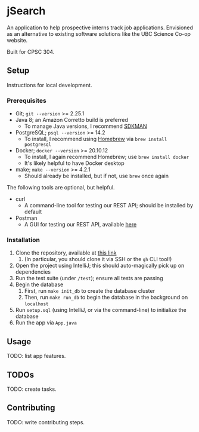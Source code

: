 # jSearch

An application to help prospective interns track job applications. Envisioned as an alternative to existing software solutions like the UBC Science Co-op website.

Built for CPSC 304.

## Setup

Instructions for local development.

### Prerequisites

* Git; `git --version` >= 2.25.1
* Java 8; an Amazon Corretto build is preferred
  * To manage Java versions, I recommend [SDKMAN](https://sdkman.io/)
* PostgreSQL; `psql --version` >= 14.2
  * To install, I recommend using [Homebrew](https://brew.sh/) via `brew install postgresql`
* Docker; `docker --version` >= 20.10.12
  * To install, I again recommend Homebrew; use `brew install docker`
  * It's likely helpful to have Docker desktop
* make; `make --version` >= 4.2.1
  * Should already be installed, but if not, use `brew` once again

The following tools are optional, but helpful.

* curl
  * A command-line tool for testing our REST API; should be installed by default
* Postman
  * A GUI for testing our REST API, available [here](https://postman.com/)

### Installation

1. Clone the repository, available at [this link](https://github.com/emilyychenn/jSearch)
   1. (In particular, you should clone it via SSH or the `gh` CLI tool!)
2. Open the project using IntelliJ; this should auto-magically pick up on dependencies
3. Run the test suite (under `/test`); ensure all tests are passing
4. Begin the database
   1. First, run `make init_db` to create the database cluster
   2. Then, run `make run_db` to begin the database in the background on `localhost`
5. Run `setup.sql` (using IntelliJ, or via the command-line) to initialize the database
6. Run the app via `App.java`

## Usage

TODO: list app features.

## TODOs

TODO: create tasks.

## Contributing

TODO: write contributing steps.
